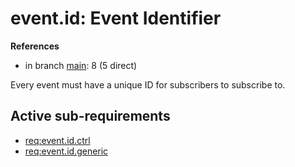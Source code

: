 # event.id: Event Identifier

**References**

- in branch [main](https://github.com/mhatzl/evident/tree/main): 8 (5 direct)

Every event must have a unique ID for subscribers to subscribe to.

## Active sub-requirements

- [req:event.id.ctrl](5-REQ-event.id.ctrl)
- [req:event.id.generic](5-REQ-event.id.generic)
